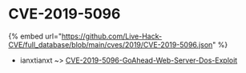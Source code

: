 # CVE-2019-5096
{% embed url="https://github.com/Live-Hack-CVE/full_database/blob/main/cves/2019/CVE-2019-5096.json" %}

* ianxtianxt ~> [CVE-2019-5096-GoAhead-Web-Server-Dos-Exploit](https://www.alice-snow.ru/2019/database/cve-2019-5096/cve-2019-5096-goahead-web-server-dos-exploit-ianxtianxt)